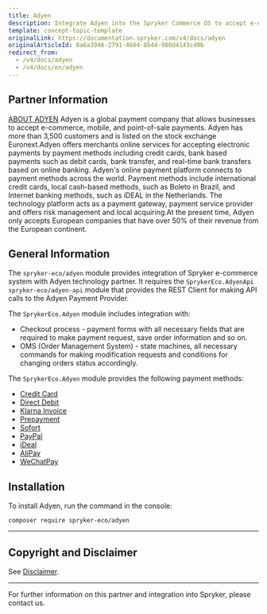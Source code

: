 ```yaml
---
title: Adyen
description: Integrate Adyen into the Spryker Commerce OS to accept e-commerce, mobile, and point-of-sale payments.
template: concept-topic-template
originalLink: https://documentation.spryker.com/v4/docs/adyen
originalArticleId: 8a6a3946-2791-4684-8b44-980d4143cd0b
redirect_from:
  - /v4/docs/adyen
  - /v4/docs/en/adyen
---
```


## Partner Information

[ABOUT ADYEN](https://www.adyen.com/) 
 Adyen is a global payment company that allows businesses to accept e-commerce, mobile, and point-of-sale payments. Adyen has more than 3,500 customers and is listed on the stock exchange Euronext.Adyen offers merchants online services for accepting electronic payments by payment methods including credit cards, bank based payments such as debit cards, bank transfer, and real-time bank transfers based on online banking. Adyen's online payment platform connects to payment methods across the world. Payment methods include international credit cards, local cash-based methods, such as Boleto in Brazil, and Internet banking methods, such as iDEAL in the Netherlands. The technology platform acts as a payment gateway, payment service provider and offers risk management and local acquiring.At the present time, Adyen only accepts European companies that have over 50% of their revenue from the European continent.

## General Information

The `spryker-eco/adyen` module provides integration of Spryker e-commerce system with Adyen technology partner. It requires the `SprykerEco.AdyenApi` `spryker-eco/adyen-api` module that provides the REST Client for making API calls to the Adyen Payment Provider.

The `SprykerEco.Adyen` module includes integration with:

* Checkout process - payment forms with all necessary fields that are required to make payment request, save order information and so on.
* OMS (Order Management System) - state machines, all necessary commands for making modification requests and conditions for changing orders status accordingly.

The `SprykerEco.Adyen` module provides the following payment methods:

* [Credit Card](/docs/scos/dev/technology-partners/202001.0/payment-partners/adyen/adyen-provided-payment-methods.html#credit-card)
* [Direct Debit](/docs/scos/dev/technology-partners/202001.0/payment-partners/adyen/adyen-provided-payment-methods.htmll#direct-debit-sepa-direct-debit)
* [Klarna Invoice](/docs/scos/dev/technology-partners/202001.0/payment-partners/adyen/adyen-provided-payment-methods.html#klarna-invoice)
* [Prepayment](/docs/scos/dev/technology-partners/202001.0/payment-partners/adyen/adyen-provided-payment-methods.html#prepayment-bank-transfer-iban)
* [Sofort](/docs/scos/dev/technology-partners/202001.0/payment-partners/adyen/adyen-provided-payment-methods.html#sofort)
* [PayPal](/docs/scos/dev/technology-partners/202001.0/payment-partners/adyen/adyen-provided-payment-methods.html#paypal)
* [iDeal](/docs/scos/dev/technology-partners/202001.0/payment-partners/adyen/adyen-provided-payment-methods.html#ideal)
* [AliPay](/docs/scos/dev/technology-partners/202001.0/payment-partners/adyen/adyen-provided-payment-methods.html#alipay)
* [WeChatPay](/docs/scos/dev/technology-partners/202001.0/payment-partners/adyen/adyen-provided-payment-methods.html#wechatpay)

## Installation

To install Adyen, run the command in the console:
```
composer require spryker-eco/adyen
```

---

## Copyright and Disclaimer

See [Disclaimer](https://github.com/spryker/spryker-documentation).

---
For further information on this partner and integration into Spryker, please contact us.

<div class="hubspot-form js-hubspot-form" data-portal-id="2770802" data-form-id="163e11fb-e833-4638-86ae-a2ca4b929a41" id="hubspot-1"></div>
